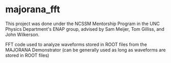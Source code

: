 # majorana_fft
This project was done under the NCSSM Mentorship Program in the UNC Physics Department's ENAP group, advised by Sam Meijer, Tom Gilliss, and John Wilkerson.

FFT code used to analyze waveforms stored in ROOT files from the MAJORANA Demonstrator (can be generally used as long as waveforms are stored in ROOT files)

